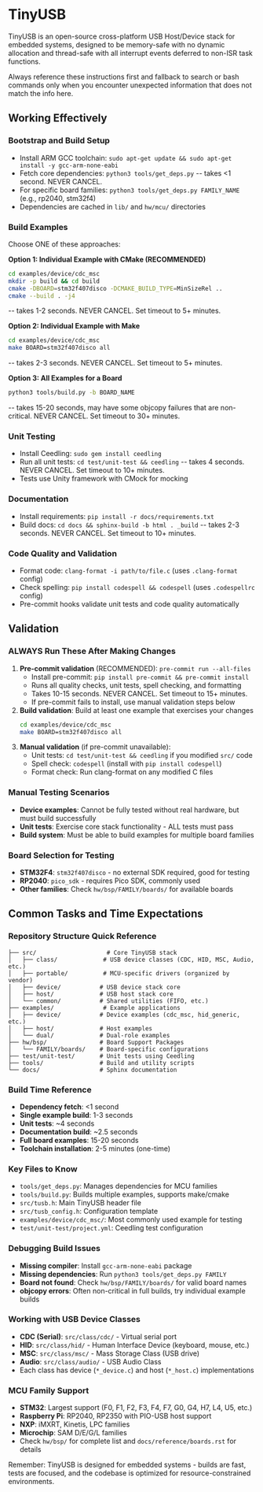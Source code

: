 # TinyUSB
TinyUSB is an open-source cross-platform USB Host/Device stack for embedded systems, designed to be memory-safe with no dynamic allocation and thread-safe with all interrupt events deferred to non-ISR task functions.

Always reference these instructions first and fallback to search or bash commands only when you encounter unexpected information that does not match the info here.

## Working Effectively

### Bootstrap and Build Setup
- Install ARM GCC toolchain: `sudo apt-get update && sudo apt-get install -y gcc-arm-none-eabi`
- Fetch core dependencies: `python3 tools/get_deps.py` -- takes <1 second. NEVER CANCEL.
- For specific board families: `python3 tools/get_deps.py FAMILY_NAME` (e.g., rp2040, stm32f4)
- Dependencies are cached in `lib/` and `hw/mcu/` directories

### Build Examples
Choose ONE of these approaches:

**Option 1: Individual Example with CMake (RECOMMENDED)**
```bash
cd examples/device/cdc_msc
mkdir -p build && cd build
cmake -DBOARD=stm32f407disco -DCMAKE_BUILD_TYPE=MinSizeRel ..
cmake --build . -j4
```
-- takes 1-2 seconds. NEVER CANCEL. Set timeout to 5+ minutes.

**Option 2: Individual Example with Make**
```bash
cd examples/device/cdc_msc
make BOARD=stm32f407disco all
```
-- takes 2-3 seconds. NEVER CANCEL. Set timeout to 5+ minutes.

**Option 3: All Examples for a Board**
```bash
python3 tools/build.py -b BOARD_NAME
```
-- takes 15-20 seconds, may have some objcopy failures that are non-critical. NEVER CANCEL. Set timeout to 30+ minutes.

### Unit Testing
- Install Ceedling: `sudo gem install ceedling`
- Run all unit tests: `cd test/unit-test && ceedling` -- takes 4 seconds. NEVER CANCEL. Set timeout to 10+ minutes.
- Tests use Unity framework with CMock for mocking

### Documentation
- Install requirements: `pip install -r docs/requirements.txt`
- Build docs: `cd docs && sphinx-build -b html . _build` -- takes 2-3 seconds. NEVER CANCEL. Set timeout to 10+ minutes.

### Code Quality and Validation
- Format code: `clang-format -i path/to/file.c` (uses `.clang-format` config)
- Check spelling: `pip install codespell && codespell` (uses `.codespellrc` config)
- Pre-commit hooks validate unit tests and code quality automatically

## Validation

### ALWAYS Run These After Making Changes
1. **Pre-commit validation** (RECOMMENDED): `pre-commit run --all-files`
   - Install pre-commit: `pip install pre-commit && pre-commit install`
   - Runs all quality checks, unit tests, spell checking, and formatting
   - Takes 10-15 seconds. NEVER CANCEL. Set timeout to 15+ minutes.
   - If pre-commit fails to install, use manual validation steps below
2. **Build validation**: Build at least one example that exercises your changes
   ```bash
   cd examples/device/cdc_msc
   make BOARD=stm32f407disco all
   ```
3. **Manual validation** (if pre-commit unavailable):
   - Unit tests: `cd test/unit-test && ceedling` if you modified `src/` code
   - Spell check: `codespell` (install with `pip install codespell`)
   - Format check: Run clang-format on any modified C files

### Manual Testing Scenarios
- **Device examples**: Cannot be fully tested without real hardware, but must build successfully
- **Unit tests**: Exercise core stack functionality - ALL tests must pass
- **Build system**: Must be able to build examples for multiple board families

### Board Selection for Testing
- **STM32F4**: `stm32f407disco` - no external SDK required, good for testing
- **RP2040**: `pico_sdk` - requires Pico SDK, commonly used
- **Other families**: Check `hw/bsp/FAMILY/boards/` for available boards

## Common Tasks and Time Expectations

### Repository Structure Quick Reference
```
├── src/                    # Core TinyUSB stack
│   ├── class/             # USB device classes (CDC, HID, MSC, Audio, etc.)  
│   ├── portable/          # MCU-specific drivers (organized by vendor)
│   ├── device/           # USB device stack core
│   ├── host/             # USB host stack core
│   └── common/           # Shared utilities (FIFO, etc.)
├── examples/              # Example applications
│   ├── device/           # Device examples (cdc_msc, hid_generic, etc.)
│   ├── host/             # Host examples  
│   └── dual/             # Dual-role examples
├── hw/bsp/               # Board Support Packages
│   └── FAMILY/boards/    # Board-specific configurations
├── test/unit-test/       # Unit tests using Ceedling
├── tools/                # Build and utility scripts
└── docs/                 # Sphinx documentation
```

### Build Time Reference
- **Dependency fetch**: <1 second
- **Single example build**: 1-3 seconds  
- **Unit tests**: ~4 seconds
- **Documentation build**: ~2.5 seconds
- **Full board examples**: 15-20 seconds
- **Toolchain installation**: 2-5 minutes (one-time)

### Key Files to Know
- `tools/get_deps.py`: Manages dependencies for MCU families
- `tools/build.py`: Builds multiple examples, supports make/cmake
- `src/tusb.h`: Main TinyUSB header file
- `src/tusb_config.h`: Configuration template
- `examples/device/cdc_msc/`: Most commonly used example for testing
- `test/unit-test/project.yml`: Ceedling test configuration

### Debugging Build Issues
- **Missing compiler**: Install `gcc-arm-none-eabi` package
- **Missing dependencies**: Run `python3 tools/get_deps.py FAMILY`
- **Board not found**: Check `hw/bsp/FAMILY/boards/` for valid board names
- **objcopy errors**: Often non-critical in full builds, try individual example builds

### Working with USB Device Classes
- **CDC (Serial)**: `src/class/cdc/` - Virtual serial port
- **HID**: `src/class/hid/` - Human Interface Device (keyboard, mouse, etc.)
- **MSC**: `src/class/msc/` - Mass Storage Class (USB drive)  
- **Audio**: `src/class/audio/` - USB Audio Class
- Each class has device (`*_device.c`) and host (`*_host.c`) implementations

### MCU Family Support
- **STM32**: Largest support (F0, F1, F2, F3, F4, F7, G0, G4, H7, L4, U5, etc.)
- **Raspberry Pi**: RP2040, RP2350 with PIO-USB host support
- **NXP**: iMXRT, Kinetis, LPC families
- **Microchip**: SAM D/E/G/L families
- Check `hw/bsp/` for complete list and `docs/reference/boards.rst` for details

Remember: TinyUSB is designed for embedded systems - builds are fast, tests are focused, and the codebase is optimized for resource-constrained environments.